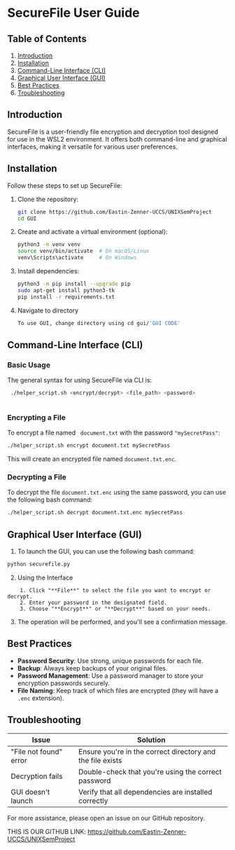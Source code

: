 # SecureFile User Guide

## Table of Contents

1. [Introduction](#introduction)
2. [Installation](#installation)
3. [Command-Line Interface (CLI)](#command-line-interface-cli)
4. [Graphical User Interface (GUI)](#graphical-user-interface-gui)
5. [Best Practices](#best-practices)
6. [Troubleshooting](#troubleshooting)

## Introduction <a name="introduction"></a>

SecureFile is a user-friendly file encryption and decryption tool designed for use in the WSL2 environment. It offers both command-line and graphical interfaces, making it versatile for various user preferences.

## Installation <a name="installation"></a>

Follow these steps to set up SecureFile:

1. Clone the repository:
   ```bash
   git clone https://github.com/Eastin-Zenner-UCCS/UNIXSemProject
   cd GUI

2. Create and activate a virtual environment (optional):
    ```bash
    python3 -m venv venv
    source venv/bin/activate  # On macOS/Linux
    venv\Scripts\activate     # On Windows

3. Install dependencies:
    ```bash
    python3 -m pip install --upgrade pip
    sudo apt-get install python3-tk
    pip install -r requirements.txt

4. Navigate to directory
    ```bash
    To use GUI, change directory using cd gui/'GUI CODE'

## Command-Line Interface (CLI) <a name="command-line-interface-cli"></a>

### Basic Usage

The general syntax for using SecureFile via CLI is:

   ```bash
    ./helper_script.sh <encrypt/decrypt> <file_path> <password>
    
```
### Encrypting a File

To encrypt a file named ` document.txt` with the password `"mySecretPass"`:

```bash
./helper_script.sh encrypt document.txt mySecretPass
```
This will create an encrypted file named `document.txt.enc`.

### Decrypting a File

To decrypt the file `document.txt.enc` using the same password, you can use the following bash command:

```bash
./helper_script.sh decrypt document.txt.enc mySecretPass
```
## Graphical User Interface (GUI)  <a name="graphical-user-interface-gui"></a>

1. To launch the GUI, you can use the following bash command:

```bash
python securefile.py
```
2. Using the Interface

```
    1. Click "**File**" to select the file you want to encrypt or decrypt.
    2. Enter your password in the designated field.
    3. Choose "**Encrypt**" or "**Decrypt**" based on your needs.

```
3. The operation will be performed, and you'll see a confirmation message.

## Best Practices <a name="best-practices"></a>

- **Password Security**: Use strong, unique passwords for each file.
- **Backup**: Always keep backups of your original files.
- **Password Management**: Use a password manager to store your encryption passwords securely.
- **File Naming**: Keep track of which files are encrypted (they will have a `.enc` extension).

## Troubleshooting  <a name="troubleshooting"></a>

| Issue | Solution |
| --- | --- |
| "File not found" error | Ensure you're in the correct directory and the file exists |
| Decryption fails | Double-check that you're using the correct password |
| GUI doesn't launch | Verify that all dependencies are installed correctly |


For more assistance, please open an issue on our GitHub repository.


THIS IS OUR GITHUB LINK: https://github.com/Eastin-Zenner-UCCS/UNIXSemProject










